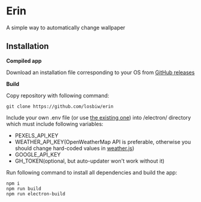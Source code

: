 # Erin

A simple way to automatically change wallpaper

## Installation

**Compiled app**

Download an installation file corresponding to your OS from [GitHub releases](https://github.com/losbiw/erin/releases/latest)

**Build**

Copy repository with following command:
```
git clone https://github.com/losbiw/erin
```
Include your own .env file (or use [the existing one](https://github.com/losbiw/erin/blob/master/electron/.env-example)) into /electron/ directory which must include following variables:
- PEXELS_API_KEY
- WEATHER_API_KEY(OpenWeatherMap API is preferable, otherwise you should change hard-coded values in [weather.js](https://github.com/losbiw/erin/blob/master/src/modules/weather.js))
- GOOGLE_API_KEY
- GH_TOKEN(optional, but auto-updater won't work without it)

Run following command to install all dependencies and build the app:
```
npm i
npm run build
npm run electron-build
```
